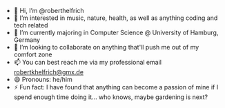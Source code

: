 - 👋 Hi, I’m @roberthelfrich
- 👀 I’m interested in music, nature, health, as well as anything coding and tech related
- 🌱 I’m currently majoring in Computer Science @ University of Hamburg, Germany
- 💞️ I’m looking to collaborate on anything that'll push me out of my comfort zone 
- 📫 You can best reach me via my professional email robertkhelfrich@gmx.de
- 😄 Pronouns: he/him
- ⚡ Fun fact: I have found that anything can become a passion of mine if I spend enough time doing it... who knows, maybe gardening is next?

<!---
roberthelfrich/roberthelfrich is a ✨ special ✨ repository because its `README.md` (this file) appears on your GitHub profile.
You can click the Preview link to take a look at your changes.
--->
